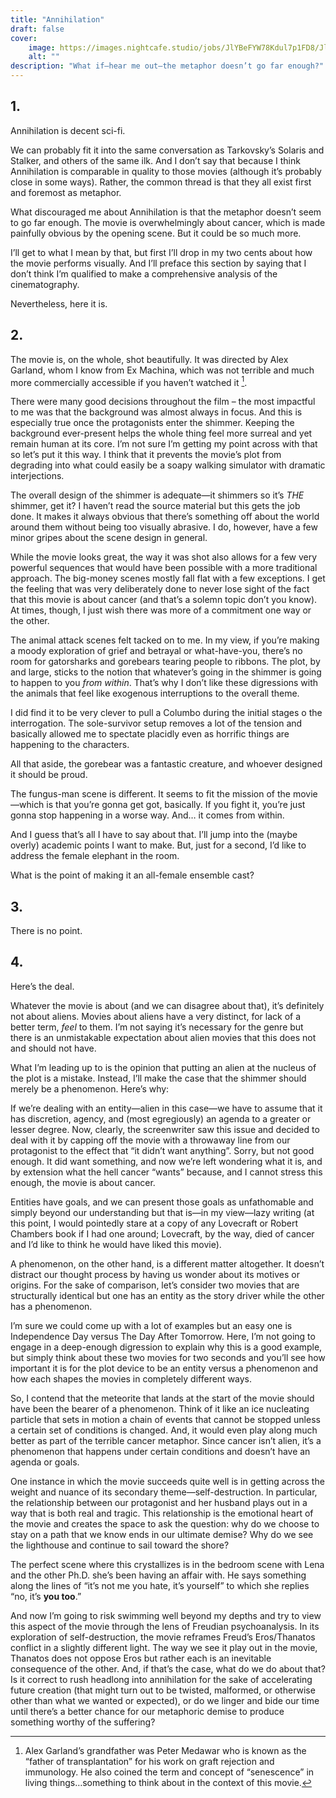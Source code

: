 ```yaml
---
title: "Annihilation"
draft: false
cover:
    image: https://images.nightcafe.studio/jobs/JlYBeFYW78Kdul7p1FD8/JlYBeFYW78Kdul7p1FD8--1--wgy2l_2x.jpg?tr=w-1600,c-at_max
    alt: ""
description: "What if—hear me out—the metaphor doesn’t go far enough?"
---
```


## 1.

Annihilation is decent sci-fi. 

We can probably fit it into the same conversation as Tarkovsky’s Solaris and Stalker, and others of the same ilk. And I don’t say that because I think Annihilation is comparable in quality to those movies (although it’s probably close in some ways). Rather, the common thread is that they all exist first and foremost as metaphor.

What discouraged me about Annihilation is that the metaphor doesn’t seem to go far enough. The movie is overwhelmingly about cancer, which is made painfully obvious by the opening scene. But it could be so much more.

I’ll get to what I mean by that, but first I’ll drop in my two cents about how the movie performs visually. And I’ll preface this section by saying that I don’t think I’m qualified to make a comprehensive analysis of the cinematography. 

Nevertheless, here it is. 

## 2.

The movie is, on the whole, shot beautifully. It was directed by Alex Garland, whom I know from Ex Machina, which was not terrible and much more commercially accessible if you haven’t watched it [^1]. 

There were many good decisions throughout the film – the most impactful to me was that the background was almost always in focus. And this is especially true once the protagonists enter the shimmer. Keeping the background ever-present helps the whole thing feel more surreal and yet remain human at its core. I’m not sure I’m getting my point across with that so let’s put it this way. I think that it prevents the movie’s plot from degrading into what could easily be a soapy walking simulator with dramatic interjections. 

The overall design of the shimmer is adequate—it shimmers so it’s *THE* shimmer, get it? I haven’t read the source material but this gets the job done. It makes it always obvious that there’s something off about the world around them without being too visually abrasive. I do, however, have a few minor gripes about the scene design in general.

While the movie looks great, the way it was shot also allows for a few very powerful sequences that would have been possible with a more traditional approach. The big-money scenes mostly fall flat with a few exceptions. I get the feeling that was very deliberately done to never lose sight of the fact that this movie is about cancer (and that’s a solemn topic don’t you know). At times, though, I just wish there was more of a commitment one way or the other. 

The animal attack scenes felt tacked on to me. In my view, if you’re making a moody exploration of grief and betrayal or what-have-you, there’s no room for gatorsharks and gorebears tearing people to ribbons. The plot, by and large, sticks to the notion that whatever’s going in the shimmer is going to happen to you *from within*. That’s why I don’t like these digressions with the animals that feel like exogenous interruptions to the overall theme. 

I did find it to be very clever to pull a Columbo during the initial stages o the interrogation. The sole-survivor setup removes a lot of the tension and basically allowed me to spectate placidly even as horrific things are happening to the characters. 

All that aside, the gorebear was a fantastic creature, and whoever designed it should be proud. 

The fungus-man scene is different. It seems to fit the mission of the movie—which is that you’re gonna get got, basically. If you fight it, you’re just gonna stop happening in a worse way. And… it comes from within.

And I guess that’s all I have to say about that. I’ll jump into the (maybe overly) academic points I want to make. But, just for a second, I’d like to address the female elephant in the room. 

What is the point of making it an all-female ensemble cast?

## 3. 

There is no point. 

## 4. 

Here’s the deal.

Whatever the movie is about (and we can disagree about that), it’s definitely not about aliens. Movies about aliens have a very distinct, for lack of a better term, *feel* to them. I’m not saying it’s necessary for the genre but there is an unmistakable expectation about alien movies that this does not and should not have. 

What I’m leading up to is the opinion that putting an alien at the nucleus of the plot is a mistake. Instead, I’ll make the case that the shimmer should merely be a phenomenon. Here’s why:

If we’re dealing with an entity—alien in this case—we have to assume that it has discretion, agency, and (most egregiously) an agenda to a greater or lesser degree. Now, clearly, the screenwriter saw this issue and decided to deal with it by capping off the movie with a throwaway line from our protagonist to the effect that “it didn’t want anything”. Sorry, but not good enough. It did want something, and now we’re left wondering what it is, and by extension what the hell cancer “wants” because, and I cannot stress this enough, the movie is about cancer.

Entities have goals, and we can present those goals as unfathomable and simply beyond our understanding but that is—in my view—lazy writing (at this point, I would pointedly stare at a copy of any Lovecraft or Robert Chambers book if I had one around; Lovecraft, by the way, died of cancer and I’d like to think he would have liked this movie).

A phenomenon, on the other hand, is a different matter altogether. It doesn’t distract our thought process by having us wonder about its motives or origins. For the sake of comparison, let’s consider two movies that are structurally identical but one has an entity as the story driver while the other has a phenomenon. 

I’m sure we could come up with a lot of examples but an easy one is Independence Day versus The Day After Tomorrow. Here, I’m not going to engage in a deep-enough digression to explain why this is a good example, but simply think about these two movies for two seconds and you’ll see how important it is for the plot device to be an entity versus a phenomenon and how each shapes the movies in completely different ways. 

So, I contend that the meteorite that lands at the start of the movie should have been the bearer of a phenomenon. Think of it like an ice nucleating particle that sets in motion a chain of events that cannot be stopped unless a certain set of conditions is changed. And, it would even play along much better as part of the terrible cancer metaphor. Since cancer isn’t alien, it’s a phenomenon that happens under certain conditions and doesn’t have an agenda or goals. 

One instance in which the movie succeeds quite well is in getting across the weight and nuance of its secondary theme—self-destruction. In particular, the relationship between our protagonist and her husband plays out in a way that is both real and tragic. This relationship is the emotional heart of the movie and creates the space to ask the question: why do we choose to stay on a path that we know ends in our ultimate demise? Why do we see the lighthouse and continue to sail toward the shore? 

The perfect scene where this crystallizes is in the bedroom scene with Lena and the other Ph.D. she’s been having an affair with. He says something along the lines of “it’s not me you hate, it’s yourself” to which she replies “no, it’s **you too**.”

And now I’m going to risk swimming well beyond my depths and try to view this aspect of the movie through the lens of Freudian psychoanalysis. In its exploration of self-destruction, the movie reframes Freud’s Eros/Thanatos conflict in a slightly different light. The way we see it play out in the movie, Thanatos does not oppose Eros but rather each is an inevitable consequence of the other. And, if that’s the case, what do we do about that? Is it correct to rush headlong into annihilation for the sake of accelerating future creation (that might turn out to be twisted, malformed, or otherwise other than what we wanted or expected), or do we linger and bide our time until there’s a better chance for our metaphoric demise to produce something worthy of the suffering?


[^1]: Alex Garland’s grandfather was Peter Medawar who is known as the “father of transplantation” for his work on graft rejection and immunology. He also coined the term and concept of “senescence” in living things…something to think about in the context of this movie.


